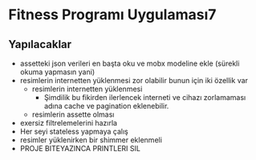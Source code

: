 # Fitness Programı Uygulaması7

## Yapılacaklar
- assetteki json verileri en başta oku ve mobx modeline ekle (sürekli okuma yapmasın yani)
- resimlerin internetten yüklenmesi zor olabilir bunun için iki özellik var
  - resimlerin internetten yüklenmesi
    - Şimdilik bu fikirden ilerlencek interneti ve cihazı zorlamaması adına cache ve pagination eklenebilir. 
  - resimlerin assette olması
- exersiz filtrelemelerini hazırla
- Her seyi stateless yapmaya çalış
- resimler yüklenirken bir shimmer eklenmeli
- PROJE BITEYAZINCA PRINTLERI SIL





